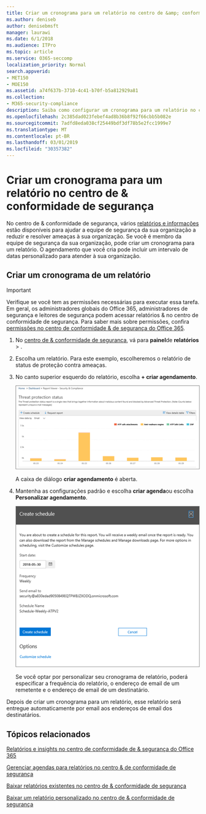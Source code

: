 ```yaml
---
title: Criar um cronograma para um relatório no centro de &amp; conformidade de segurança
ms.author: deniseb
author: denisebmsft
manager: laurawi
ms.date: 6/1/2018
ms.audience: ITPro
ms.topic: article
ms.service: O365-seccomp
localization_priority: Normal
search.appverid:
- MET150
- MOE150
ms.assetid: a74f637b-3710-4c41-b70f-b5a812929a81
ms.collection:
- M365-security-compliance
description: Saiba como configurar um cronograma para um relatório no centro de conformidade de &amp; segurança.
ms.openlocfilehash: 2c385dad023febef4ad8b36b8f92f66cbb5b082e
ms.sourcegitcommit: 7adfd8eda038cf25449bdf3df78b5e2fcc1999e7
ms.translationtype: MT
ms.contentlocale: pt-BR
ms.lasthandoff: 03/01/2019
ms.locfileid: "30357382"
---
```

# <a name="create-a-schedule-for-a-report-in-the-security-amp-compliance-center"></a>Criar um cronograma para um relatório no centro de &amp; conformidade de segurança

No centro de &amp; conformidade de segurança, vários [relatórios e informações](reports-and-insights-in-security-and-compliance.md) estão disponíveis para ajudar a equipe de segurança da sua organização a reduzir e resolver ameaças à sua organização. Se você é membro da equipe de segurança da sua organização, pode criar um cronograma para um relatório. O agendamento que você cria pode incluir um intervalo de datas personalizado para atender à sua organização. 
  
## <a name="create-a-schedule-for-a-report"></a>Criar um cronograma de um relatório

> [!IMPORTANT]
> Verifique se você tem as permissões necessárias para executar essa tarefa. Em geral, os administradores globais do Office 365, administradores de segurança e leitores de segurança podem acessar relatórios &amp; no centro de conformidade de segurança. Para saber mais sobre permissões, confira [permissões no centro de conformidade &amp; de segurança do Office 365](permissions-in-the-security-and-compliance-center.md).
  
1. No [centro de &amp; conformidade de segurança](https://protection.office.com), vá para **painel**de **relatórios** \> .
    
2. Escolha um relatório. Para este exemplo, escolheremos o relatório de status de proteção contra ameaças.
    
3. No canto superior esquerdo do relatório, escolha **+ criar agendamento**.
    
    ![Você pode criar um cronograma para relatórios no centro de &amp; conformidade de segurança](media/2311327c-14f6-4a17-b604-0c9ff2d485d1.png)
  
    A caixa de diálogo **criar agendamento** é aberta. 
    
4. Mantenha as configurações padrão e escolha **criar agenda**ou escolha **Personalizar agendamento**.
    
    ![Você pode usar as configurações padrão ou personalizar um agendamento de relatório](media/04fac327-8f73-4711-8319-58c11880fd96.png)
  
    Se você optar por personalizar seu cronograma de relatório, poderá especificar a frequência do relatório, o endereço de email de um remetente e o endereço de email de um destinatário. 
    
Depois de criar um cronograma para um relatório, esse relatório será entregue automaticamente por email aos endereços de email dos destinatários. 
  
## <a name="related-topics"></a>Tópicos relacionados

[Relatórios e insights no centro de conformidade de &amp; segurança do Office 365](reports-and-insights-in-security-and-compliance.md)
  
[Gerenciar agendas para relatórios no centro &amp; de conformidade de segurança](manage-schedules-for-multiple-reports.md)
  
[Baixar relatórios existentes no centro de &amp; conformidade de segurança](download-existing-reports.md)
  
[Baixar um relatório personalizado no centro de &amp; conformidade de segurança](set-up-and-download-a-custom-report.md)
  

